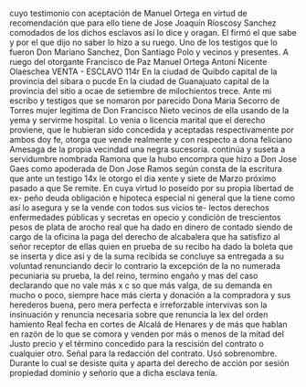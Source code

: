 cuyo testimonio con aceptación de Manuel Ortega en virtud de recomendación que para ello tiene de Jose Joaquín Ríoscosy
Sanchez comodados de los dichos esclavos así lo dice y oragan.
El firmó el que sabe y por el que dijo no saber lo hizo a su ruego. Uno de los testigos que lo fueron Don Mariano Sanchez, Don Santiago Polo y vecinos y presentes. A ruego del otorgante Francisco de Paz
Manuel Ortega
Antoni Nicente Olaeschea
VENTA - ESCLAVO
114r En la ciudad de Quibdo capital de la provincia del sibara o pucde
En la ciudad de Guanajuato capital de la provincia del sitio a ocae de setiembre de milochientos trece. Ante mi escribo y testigos que se nomaron por parecido Dona Maria Secorro de Torres mujer legitima de Don Francisco Nieto vecinos de ella usando de la yema y servirme hospital.
Lo venia o licencia marital que el derecho proviene, que le hubieran sido concedida y aceptadas respectivamente por ambos doy fe, otorga que vende realmente y con respecto a dona feliciano Amesaga de la propia vecindad una negra sucesoria.
continúa y suseta a servidumbre nombrada Ramona que la hubo encompra que hizo a Don Jose Gaes como apoderada de Don Jose Ramos según consta de la escritura que ante un testigo 14x le otorgo el dia xente y siete de Marzo próximo pasado a que
Se remite. En cuya virtud lo poseído por su propia libertad de ex-
peño deuda obligación e hipoteca especial ni general que la
tiene como así lo asegura y se la vende con todos sus vicios te-
lectos derechos enfermedades públicas y secretas en opecio y
condición
de trescientos pesos de plata de arocho real que ha dado en dinero de contado siendo de cargo de la oficina la paga del derecho de alcabalera que ha satisfizo al señor receptor de ellas quien en prueba de su recibo ha dado la boleta
que se inserta y dice así y de la suma recibida se concluye
sa entregada a su voluntad renunciando decir lo contrario la
excepción de la no numerada pecuniaria su prueba, la del reino,
termino engaño y mas del caso declarando que no vale más x c
so que más valga, de su demanda en mucho o poco, siempre hace más cierta y donación a la compradora y sus herederos buena, pero mera perfecta e irreforzable intervivas son la insinuación y renuncia necesaria sobre que renuncia la lex del orden
hamiento Real fecha en cortes de Alcalá de Henares y de más que hablan en razón de lo que se comora y venden por más o menos de la mitad del Justo precio y el término concedido para la rescisión del contrato o cualquier otro.
Señal para la redacción del contrato. Usó sobrenombre. Durante lo cual se desiste quita y aparta del derecho de acción por sesión propiedad dominio y señorío que a dicha esclava tenía.